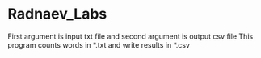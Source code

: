 # Radnaev_Labs
First argument is input txt file and second argument is output csv file
This program counts words in *.txt and write results in *.csv